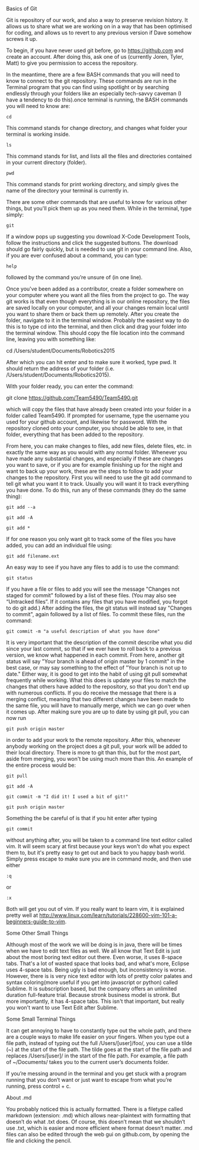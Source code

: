 Basics of Git

Git is repository of our work, and also a way to preserve revision history. It allows us to share what we are working on in a way that has been optimised for coding, and allows us to revert to any previous version if Dave somehow screws it up.


To begin, if you have never used git before, go to https://github.com and create an account. After doing this, ask one of us (currently Joren, Tyler, Matt) to give you permission to access the repository.

In the meantime, there are a few BASH commands that you will need to know to connect to the git repository. These commands are run in the Terminal program that you can find using spotlight or by searching endlessly through your folders like an especially tech-savvy caveman (I have a tendency to do this).once terminal is running, the BASH commands you will need to know are:

	cd

This command stands for change directory, and changes what folder your terminal is working inside.

	ls

This command stands for list, and lists all the files and directories contained in your current directory (folder).

	pwd

This command stands for print working directory, and simply gives the name of the directory your terminal is currently in.

There are some other commands that are useful to know for various other things, but you'll pick them up as you need them. While in the terminal, type simply:

	git

If a window pops up suggesting you download X-Code Development Tools, follow the instructions and click the suggested buttons. The download should go fairly quickly, but is needed to use git in your command line.
Also, if you are ever confused about a command, you can type:

	help

followed by the command you’re unsure of (in one line).

Once you've been added as a contributor, create a folder somewhere on your computer where you want all the files from the project to go. The way git works is that even though everything is in our online repository, the files are saved locally on your computer, and all your changes remain local until you want to share them or back them up remotely. After you create the folder, navigate to it in the terminal window. Probably the easiest way to do this is to type cd into the terminal, and then click and drag your folder into the terminal window. This should copy the file location into the command line, leaving you with something like:

cd /Users/student/Documents/Robotics2015

After which you can hit enter and to make sure it worked, type pwd. It should return the address of your folder (i.e. /Users/student/Documents/Robotics2015).

With your folder ready, you can enter the command:

git clone https://github.com/Team5490/Team5490.git

which will copy the files that have already been created into your folder in a folder called Team5490. If prompted for username, type the username you used for your github account, and likewise for password. With the repository cloned onto your computer, you should be able to see, in that folder, everything that has been added to the repository.


From here, you can make changes to files, add new files, delete files, etc. in exactly the same way as you would with any normal folder. Whenever you have made any substantial changes, and especially if these are changes you want to save, or if you are for example finishing up for the night and want to back up your work, these are the steps to follow to add your changes to the repository. First you will need to use the git add command to tell git what you want it to track. Usually you will want it to track everything you have done. To do this, run any of these commands (they do the same thing):

	git add --a

	git add -A

	git add *

If for one reason you only want git to track some of the files you have added, you can add an individual file using:

	git add filename.ext

An easy way to see if you have any files to add is to use the command:

	git status

If you have a file or files to add you will see the message "Changes not staged for commit" followed by a list of these files. (You may also see “Untracked files”. If it contains any files that you have modified, you forgot to do git add.) After adding the files, the git status will instead say "Changes to commit", again followed by a list of 
files. To commit these files, run the command:

	git commit -m "a useful description of what you have done"

It is very important that the description of the commit describe what you did since your last commit, so that if we ever have to roll back to a previous version, we know what happened in each commit. From here, another git status will say "Your branch is ahead of origin master by 1 commit" in the best case, or may say something to the effect of "Your branch is not up to date." Either way, it is good to get into the habit of using
	git pull
somewhat frequently while working. What this does is update your files to match the changes that others have added to the repository, so that you don't end up with numerous conflicts. If you do receive the message that there is a merging conflict, meaning that two different changes have been made to the same file, you will have to manually merge, which we can go over when it comes up. After making sure you are up to date by using git pull, you can now run

	git push origin master

in order to add your work to the remote repository. After this, whenever anybody working on the project does a git pull, your work will be added to their local directory.
There is more to git than this, but for the most part, aside from merging, you won't be using much more than this. An example of the entire process would be:

	git pull

	git add -A

	git commit -m "I did it! I used a bit of git!"

	git push origin master

Something the be careful of is that if you hit enter after typing

	git commit

without anything after, you will be taken to a command line text editor called vim. It will seem scary at first because your keys won't do what you expect them to, but it's pretty easy to get out and back to you happy bash world. Simply press escape to make sure you are in command mode, and then use either

	:q
or

	:x

Both will get you out of vim. If you really want to learn vim, it is explained pretty well at http://www.linux.com/learn/tutorials/228600-vim-101-a-beginners-guide-to-vim.


Some Other Small Things

Although most of the work we will be doing is in java, there will be times when we have to edit text files as well. We all know that Text Edit is just about the most boring text editor out there. Even worse, it uses 8-space tabs. That's a lot of wasted space that looks bad, and what's more, Eclipse uses 4-space tabs. Being ugly is bad enough, but inconsistency is worse. However, there is is very nice text editor with lots of pretty color palates and syntax coloring(more useful if you get into javascript or python) called Sublime. It is subscription based, but the company offers an unlimited duration full-feature trial. Because stronk business model is stronk. But more importantly, it has 4-space tabs. This isn't that important, but really you won't want to use Text Edit after Sublime.

Some Small Terminal Things

It can get annoying to have to constantly type out the whole path, and there are a couple ways to make life easier on your fingers. When you type out a file path, instead of typing out the full /Users/[user]/foo/, you can use a tilde (~) at the start of the file path. The tilde goes at the start of the file path and replaces /Users/[user]/ in the start of the file path. For example, a file path of ~/Documents/ takes you to the current user’s documents folder.

If you’re messing around in the terminal and you get stuck with a program running that you don’t want or just want to escape from what you’re running, press control + c.

About .md

You probably noticed this is actually formatted. There is a filetype called markdown (extension: .md) which allows near-plaintext with formatting that doesn’t do what .txt does. Of course, this doesn’t mean that we shouldn’t use .txt, which is easier and more efficient where format doesn’t matter. .md files can also be edited through the web gui on github.com, by opening the file and clicking the pencil.
